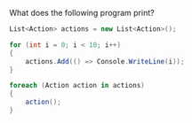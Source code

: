 What does the following program print?
```csharp
List<Action> actions = new List<Action>();

for (int i = 0; i < 10; i++)
{
    actions.Add(() => Console.WriteLine(i));
}

foreach (Action action in actions)
{
    action();
}
```
